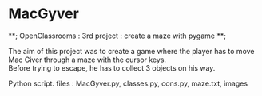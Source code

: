 # MacGyver

**; OpenClassrooms : 3rd project : create a maze with pygame **;

The aim of this project was to create a game where the player has to move Mac Giver through a maze with the cursor keys.  
Before trying to escape, he has to collect 3 objects on his way.

Python script.
files : MacGyver.py, classes.py, cons.py, maze.txt, images


